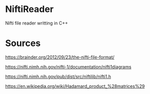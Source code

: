 # NiftiReader
Nifti file reader writting in C++

# Sources
https://brainder.org/2012/09/23/the-nifti-file-format/

https://nifti.nimh.nih.gov/nifti-1/documentation/nifti1diagrams

https://nifti.nimh.nih.gov/pub/dist/src/niftilib/nifti1.h

https://en.wikipedia.org/wiki/Hadamard_product_%28matrices%29
